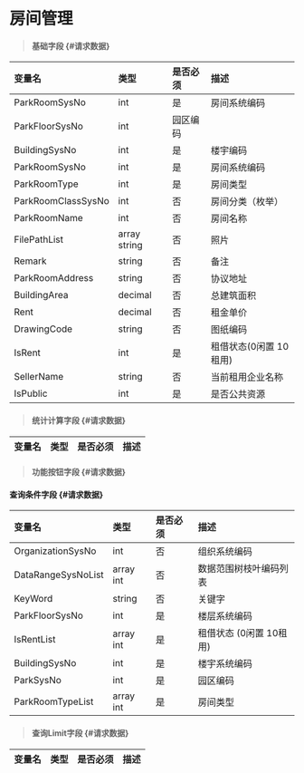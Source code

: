 # 房间管理

> #### 基础字段 {#请求数据}

| 变量名 | 类型 | 是否必须 | 描述 |
| :--- | :--- | :--- | :--- |
| ParkRoomSysNo | int | 是 | 房间系统编码 |
| ParkFloorSysNo | int | 园区编码 |
| BuildingSysNo | int | 是 | 楼宇编码 |
| ParkRoomSysNo | int | 是 | 房间系统编码 |
|ParkRoomType | int | 是 |房间类型|
| ParkRoomClassSysNo | int | 否 | 房间分类（枚举） |
| ParkRoomName| int | 否 | 房间名称|
| FilePathList | array string | 否 |照片 |
| Remark | string | 否 |备注|
| ParkRoomAddress| string | 否 | 协议地址|
| BuildingArea| decimal | 否 |总建筑面积|
| Rent| decimal | 否 |租金单价|
| DrawingCode| string | 否 |图纸编码|
| IsRent | int | 是 | 租借状态(0闲置 10租用) |
| SellerName | string | 否 |当前租用企业名称 |
| IsPublic | int | 是 | 是否公共资源 |








> #### 统计计算字段 {#请求数据}

| 变量名 | 类型 | 是否必须 | 描述 |
| :--- | :--- | :--- | :--- |


> #### 功能按钮字段 {#请求数据}

#### 查询条件字段 {#请求数据}

| 变量名 | 类型 | 是否必须 | 描述 |
| :--- | :--- | :--- | :--- |
| OrganizationSysNo | int | 否 | 组织系统编码 |
| DataRangeSysNoList |array int | 否 | 数据范围树枝叶编码列表 |
| KeyWord | string | 否 | 关键字|
| ParkFloorSysNo | int | 是 | 楼层系统编码 |
| IsRentList | array int | 是 | 租借状态 (0闲置 10租用) |
| BuildingSysNo | int | 是 | 楼宇系统编码 |
| ParkSysNo | int | 是 | 园区编码 |
|ParkRoomTypeList  |array  int | 是 |房间类型|




> #### 查询Limit字段 {#请求数据}

| 变量名 | 类型 | 是否必须 | 描述 |
| :--- | :--- | :--- | :--- |





